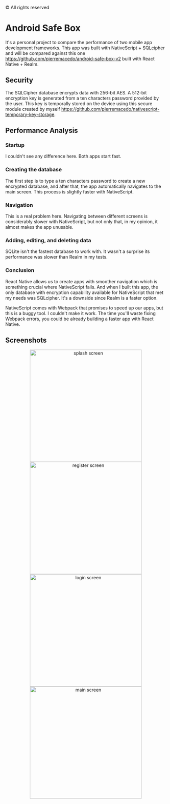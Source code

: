 © All rights reserved 
# Android Safe Box
It's a personal project to compare the performance of two mobile app development frameworks. This app was built with NativeScript + SQLcipher and will be compared against this one https://github.com/pierremacedo/android-safe-box-v2 built with React Native + Realm.

## Security
The SQLCipher database encrypts data with 256-bit AES. A 512-bit encryption key is generated from a ten characters password provided by the user. This key is temporally stored on the device using this secure module created by myself https://github.com/pierremacedo/nativescript-temporary-key-storage.

## Performance Analysis

### Startup
I couldn't see any difference here. Both apps start fast.

### Creating the database
The first step is to type a ten characters password to create a new encrypted database, and after that, the app automatically navigates to the main screen. This process is slightly faster with NativeScript. 

### Navigation
This is a real problem here. Navigating between different screens is considerably slower with NativeScript, but not only that, in my opinion, it almost makes the app unusable.

### Adding, editing, and deleting data
SQLite isn't the fastest database to work with. It wasn't a surprise its performance was slower than Realm in my tests.

### Conclusion
React Native allows us to create apps with smoother navigation which is something crucial where NativeScript fails. And when I built this app, the only database with encryption capability available for NativeScript that met my needs was SQLcipher. It's a downside since Realm is a faster option.

NativeScript comes with Webpack that promises to speed up our apps, but this is a buggy tool. I couldn't make it work. The time you'll waste fixing Webpack errors, you could be already building a faster app with React Native.


## Screenshots
<p align="center">
<img src="https://raw.githubusercontent.com/pierremacedo/android-safe-box-v1/master/screenshots/splashscreen.png" height="350" title="splash screen">
<img src="https://raw.githubusercontent.com/pierremacedo/android-safe-box-v1/master/screenshots/registerscreen.png" height="350" title="register screen">
<img src="https://raw.githubusercontent.com/pierremacedo/android-safe-box-v1/master/screenshots/loginscreen.png" height="350" title="login screen">  
<img src="https://raw.githubusercontent.com/pierremacedo/android-safe-box-v1/master/screenshots/mainscreen.png" height="350" title="main screen">  
</p>
